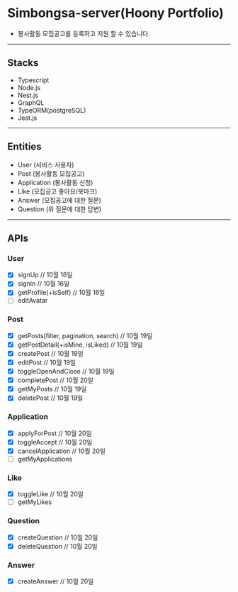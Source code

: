 # Simbongsa-server(Hoony Portfolio)

- 봉사활동 모집공고를 등록하고 지원 할 수 있습니다.

---

## Stacks

- Typescript
- Node.js
- Nest.js
- GraphQL
- TypeORM(postgreSQL)
- Jest.js

---

## Entities

- User (서비스 사용자)
- Post (봉사활동 모집공고)
- Application (봉사활동 신청)
- Like (모집공고 좋아요/북마크)
- Answer (모집공고에 대한 질문)
- Question (위 질문에 대한 답변)

---

## APIs

### User

- [x] signUp // 10월 16일
- [x] signIn // 10월 16일
- [x] getProfile(+isSelf) // 10월 16일
- [ ] editAvatar
  
### Post

- [x] getPosts(filter, pagination, search) // 10월 19일
- [x] getPostDetail(+isMine, isLiked) // 10월 19일
- [x] createPost // 10월 19일
- [x] editPost // 10월 19일
- [x] toggleOpenAndClose // 10월 19일
- [x] completePost // 10월 20일
- [x] getMyPosts // 10월 19일
- [x] deletePost // 10월 19일

### Application

- [x] applyForPost // 10월 20일
- [x] toggleAccept // 10월 20일
- [x] cancelApplication  // 10월 20일
- [ ] getMyApplications

### Like

- [x] toggleLike // 10월 20일
- [ ] getMyLikes

### Question

- [x] createQuestion // 10월 20일
- [x] deleteQuestion // 10월 20일

### Answer

- [x] createAnswer // 10월 20일
